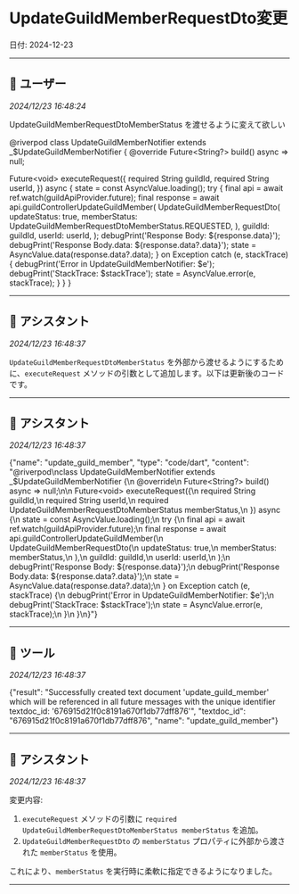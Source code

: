 # UpdateGuildMemberRequestDto変更

日付: 2024-12-23

---

## 👤 ユーザー
*2024/12/23 16:48:24*

UpdateGuildMemberRequestDtoMemberStatus を渡せるように変えて欲しい


@riverpod
class UpdateGuildMemberNotifier extends \_$UpdateGuildMemberNotifier {
  @override
  Future&lt;String?&gt; build() async =&gt; null;

  Future&lt;void&gt; executeRequest({
    required String guildId,
    required String userId,
  }) async {
    state = const AsyncValue.loading();
    try {
      final api = await ref.watch(guildApiProvider.future);
      final response = await api.guildControllerUpdateGuildMember(
        UpdateGuildMemberRequestDto(
          updateStatus: true,
          memberStatus: UpdateGuildMemberRequestDtoMemberStatus.REQUESTED,
        ),
        guildId: guildId,
        userId: userId,
      );
      debugPrint('Response Body: ${response.data}');
      debugPrint('Response Body.data: ${response.data?.data}');
      state = AsyncValue.data(response.data?.data);
    } on Exception catch (e, stackTrace) {
      debugPrint('Error in UpdateGuildMemberNotifier: $e');
      debugPrint('StackTrace: $stackTrace');
      state = AsyncValue.error(e, stackTrace);
    }
  }
}

---

## 🤖 アシスタント
*2024/12/23 16:48:37*

`UpdateGuildMemberRequestDtoMemberStatus` を外部から渡せるようにするために、`executeRequest` メソッドの引数として追加します。以下は更新後のコードです。

---

## 🤖 アシスタント
*2024/12/23 16:48:37*

{"name": "update\_guild\_member", "type": "code/dart", "content": "@riverpod\\nclass UpdateGuildMemberNotifier extends \_$UpdateGuildMemberNotifier {\\n  @override\\n  Future&lt;String?&gt; build() async =&gt; null;\\n\\n  Future&lt;void&gt; executeRequest({\\n    required String guildId,\\n    required String userId,\\n    required UpdateGuildMemberRequestDtoMemberStatus memberStatus,\\n  }) async {\\n    state = const AsyncValue.loading();\\n    try {\\n      final api = await ref.watch(guildApiProvider.future);\\n      final response = await api.guildControllerUpdateGuildMember(\\n        UpdateGuildMemberRequestDto(\\n          updateStatus: true,\\n          memberStatus: memberStatus,\\n        ),\\n        guildId: guildId,\\n        userId: userId,\\n      );\\n      debugPrint('Response Body: ${response.data}');\\n      debugPrint('Response Body.data: ${response.data?.data}');\\n      state = AsyncValue.data(response.data?.data);\\n    } on Exception catch (e, stackTrace) {\\n      debugPrint('Error in UpdateGuildMemberNotifier: $e');\\n      debugPrint('StackTrace: $stackTrace');\\n      state = AsyncValue.error(e, stackTrace);\\n    }\\n  }\\n}"}

---

## 🔧 ツール
*2024/12/23 16:48:37*

{"result": "Successfully created text document 'update\_guild\_member' which will be referenced in all future messages with the unique identifier textdoc\_id: '676915d21f0c8191a670f1db77dff876'", "textdoc\_id": "676915d21f0c8191a670f1db77dff876", "name": "update\_guild\_member"}

---

## 🤖 アシスタント
*2024/12/23 16:48:37*

変更内容:
1. `executeRequest` メソッドの引数に `required UpdateGuildMemberRequestDtoMemberStatus memberStatus` を追加。
2. `UpdateGuildMemberRequestDto` の `memberStatus` プロパティに外部から渡された `memberStatus` を使用。

これにより、`memberStatus` を実行時に柔軟に指定できるようになりました。

---
